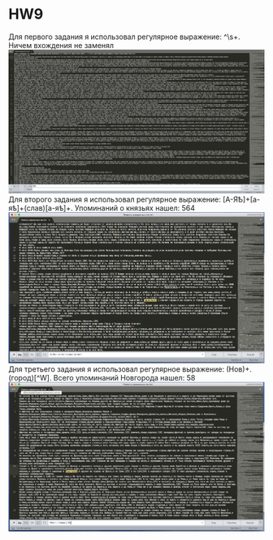 # HW9
Для первого задания я использовал регулярное выражение: ^\s+. Ничем вхождения не заменял
![alt-текст](https://raw.githubusercontent.com/Evgen11La4ko/Result.txt/master/%D0%A1%D0%BD%D0%B8%D0%BC%D0%BE%D0%BA%20%D1%8D%D0%BA%D1%80%D0%B0%D0%BD%D0%B0%202018-06-01%20%D0%B2%2019.08.38.png)    
Для второго задания я использовал регулярное выражение:  [А-ЯѢ]+[а-яѣ]+(слав)[а-яѣ]+. Упоминаний о князьях нашел: 564
![alt-текст](https://raw.githubusercontent.com/Evgen11La4ko/Result.txt/master/%D0%A1%D0%BD%D0%B8%D0%BC%D0%BE%D0%BA%20%D1%8D%D0%BA%D1%80%D0%B0%D0%BD%D0%B0%202018-06-01%20%D0%B2%2019.14.20.png)
Для третьего задания я использовал регулярное выражение: (Нов)+.(город)[^W]. Всего упоминаний Новгорода нашел: 58
![alt-текст](https://raw.githubusercontent.com/Evgen11La4ko/Result.txt/master/%D0%A1%D0%BD%D0%B8%D0%BC%D0%BE%D0%BA%20%D1%8D%D0%BA%D1%80%D0%B0%D0%BD%D0%B0%202018-06-01%20%D0%B2%2019.15.29.png)

